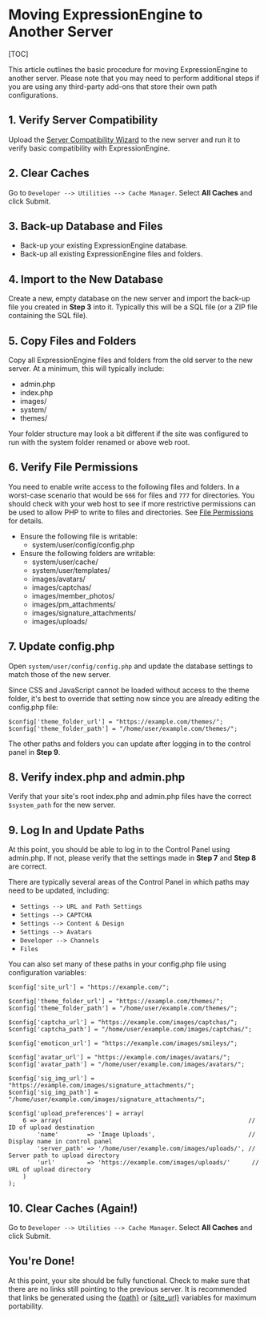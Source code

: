 <!--
    This source file is part of the open source project
    ExpressionEngine User Guide (https://github.com/ExpressionEngine/ExpressionEngine-User-Guide)

    @link      https://expressionengine.com/
    @copyright Copyright (c) 2003-2020, Packet Tide, LLC (https://www.packettide.com)
    @license   https://expressionengine.com/license Licensed under Apache License, Version 2.0
-->

# Moving ExpressionEngine to Another Server

[TOC]

This article outlines the basic procedure for moving ExpressionEngine to another server. Please note that you may need to perform additional steps if you are using any third-party add-ons that store their own path configurations.

## 1. Verify Server Compatibility

Upload the [Server Compatibility Wizard](installation/requirements.md#server-compatibility-wizard) to the new server and run it to verify basic compatibility with ExpressionEngine.

## 2. Clear Caches

Go to `Developer --> Utilities --> Cache Manager`. Select **All Caches** and click Submit.

## 3. Back-up Database and Files

- Back-up your existing ExpressionEngine database.
- Back-up all existing ExpressionEngine files and folders.

## 4. Import to the New Database

Create a new, empty database on the new server and import the back-up file you created in **Step 3** into it. Typically this will be a SQL file (or a ZIP file containing the SQL file).

## 5. Copy Files and Folders

Copy all ExpressionEngine files and folders from the old server to the new server. At a minimum, this will typically include:

- admin.php
- index.php
- images/
- system/
- themes/

Your folder structure may look a bit different if the site was configured to run with the system folder renamed or above web root.

## 6. Verify File Permissions

You need to enable write access to the following files and folders. In a worst-case scenario that would be `666` for files and `777` for directories. You should check with your web host to see if more restrictive permissions can be used to allow PHP to write to files and directories. See [File Permissions](troubleshooting/general.md#file-permissions) for details.

- Ensure the following file is writable:
  - system/user/config/config.php
- Ensure the following folders are writable:
  - system/user/cache/
  - system/user/templates/
  - images/avatars/
  - images/captchas/
  - images/member_photos/
  - images/pm_attachments/
  - images/signature_attachments/
  - images/uploads/

## 7. Update config.php

Open `system/user/config/config.php` and update the database settings to match those of the new server.

Since CSS and JavaScript cannot be loaded without access to the theme folder, it's best to override that setting now since you are already editing the config.php file:

    $config['theme_folder_url'] = "https://example.com/themes/";
    $config['theme_folder_path'] = "/home/user/example.com/themes/";

The other paths and folders you can update after logging in to the control panel in **Step 9**.

## 8. Verify index.php and admin.php

Verify that your site's root index.php and admin.php files have the correct `$system_path` for the new server.

## 9. Log In and Update Paths

At this point, you should be able to log in to the Control Panel using admin.php. If not, please verify that the settings made in **Step 7** and **Step 8** are correct.

There are typically several areas of the Control Panel in which paths may need to be updated, including:

- `Settings --> URL and Path Settings`
- `Settings --> CAPTCHA`
- `Settings --> Content & Design`
- `Settings --> Avatars`
- `Developer --> Channels`
- `Files`

You can also set many of these paths in your config.php file using configuration variables:

    $config['site_url'] = "https://example.com/";

    $config['theme_folder_url'] = "https://example.com/themes/";
    $config['theme_folder_path'] = "/home/user/example.com/themes/";

    $config['captcha_url'] = "https://example.com/images/captchas/";
    $config['captcha_path'] = "/home/user/example.com/images/captchas/";

    $config['emoticon_url'] = "https://example.com/images/smileys/";

    $config['avatar_url'] = "https://example.com/images/avatars/";
    $config['avatar_path'] = "/home/user/example.com/images/avatars/";

    $config['sig_img_url'] = "https://example.com/images/signature_attachments/";
    $config['sig_img_path'] = "/home/user/example.com/images/signature_attachments/";

    $config['upload_preferences'] = array(
        6 => array(                                                    // ID of upload destination
            'name'        => 'Image Uploads',                          // Display name in control panel
            'server_path' => '/home/user/example.com/images/uploads/', // Server path to upload directory
            'url'         => 'https://example.com/images/uploads/'      // URL of upload directory
        )
    );

## 10. Clear Caches (Again!)

Go to `Developer --> Utilities --> Cache Manager`. Select **All Caches** and click Submit.

## You're Done!

At this point, your site should be fully functional. Check to make sure that there are no links still pointing to the previous server. It is recommended that links be generated using the [{path}](templates/globals/path.md) or [{site_url}](templates/globals/single-variables.md#site_url) variables for maximum portability.
